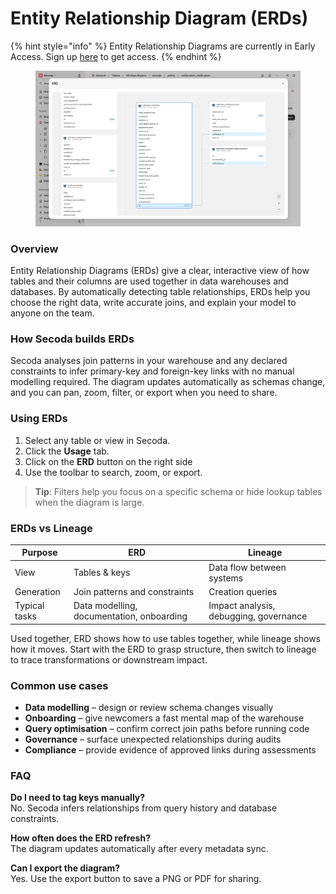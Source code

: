 # Entity Relationship Diagram (ERDs)

{% hint style="info" %}
Entity Relationship Diagrams are currently in Early Access. Sign up [here](https://tally.so/r/mK4x1D) to get access.&#x20;
{% endhint %}

<figure><img src="../.gitbook/assets/image.png" alt=""><figcaption></figcaption></figure>

### Overview

Entity Relationship Diagrams (ERDs) give a clear, interactive view of how tables and their columns are used together in data warehouses and databases. By automatically detecting table relationships, ERDs help you choose the right data, write accurate joins, and explain your model to anyone on the team.

### How Secoda builds ERDs

Secoda analyses join patterns in your warehouse and any declared constraints to infer primary-key and foreign-key links with no manual modelling required. The diagram updates automatically as schemas change, and you can pan, zoom, filter, or export when you need to share.

### Using ERDs

1. Select any table or view in Secoda.
2. Click the **Usage** tab.
3. Click on the **ERD** button on the right side
4. Use the toolbar to search, zoom, or export.

> **Tip**: Filters help you focus on a specific schema or hide lookup tables when the diagram is large.

### ERDs vs Lineage

| Purpose       | ERD                                       | Lineage                                |
| ------------- | ----------------------------------------- | -------------------------------------- |
| View          | Tables & keys                             | Data flow between systems              |
| Generation    | Join patterns and constraints             | Creation queries                       |
| Typical tasks | Data modelling, documentation, onboarding | Impact analysis, debugging, governance |

Used together, ERD shows how to use tables together, while lineage shows how it moves. Start with the ERD to grasp structure, then switch to lineage to trace transformations or downstream impact.

### Common use cases

* **Data modelling** – design or review schema changes visually
* **Onboarding** – give newcomers a fast mental map of the warehouse
* **Query optimisation** – confirm correct join paths before running code
* **Governance** – surface unexpected relationships during audits
* **Compliance** – provide evidence of approved links during assessments

### FAQ

**Do I need to tag keys manually?**\
No. Secoda infers relationships from query history and database constraints.

**How often does the ERD refresh?**\
The diagram updates automatically after every metadata sync.

**Can I export the diagram?**\
Yes. Use the export button to save a PNG or PDF for sharing.
